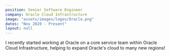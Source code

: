 ```yaml
---
position: Senior Software Engineer
company: Oracle Cloud Infrastructure
image: "assets/images/logos/Oracle.png"
dates: "Nov 2020 - Present"
layout: null
---
```


<p>
    I recently started working at Oracle on a core service team within Oracle Cloud Infrastructure, helping to expand Oracle's cloud to many new regions!
</p>
